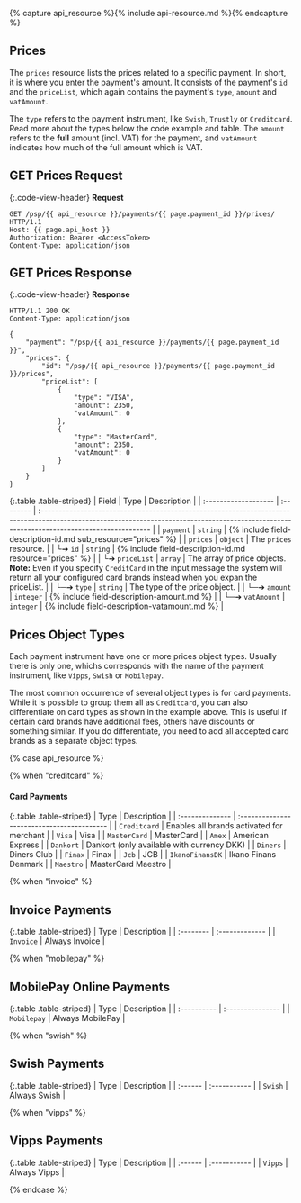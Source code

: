 {% capture api_resource %}{% include api-resource.md %}{% endcapture %}

## Prices

The `prices` resource lists the prices related to a specific payment. In short,
it is where you enter the payment's amount. It consists of the payment's `id`
and the `priceList`, which again contains the payment's `type`, `amount` and
`vatAmount`.

 The `type` refers to the payment instrument, like `Swish`, `Trustly` or
 `Creditcard`. Read more about the types below the code example and table. The
 `amount` refers to the **full** amount (incl. VAT) for the payment, and
 `vatAmount` indicates how much of the full amount which is VAT.

## GET Prices Request

{:.code-view-header}
**Request**

```http
GET /psp/{{ api_resource }}/payments/{{ page.payment_id }}/prices/ HTTP/1.1
Host: {{ page.api_host }}
Authorization: Bearer <AccessToken>
Content-Type: application/json
```

## GET Prices Response

{:.code-view-header}
**Response**

```http
HTTP/1.1 200 OK
Content-Type: application/json

{
    "payment": "/psp/{{ api_resource }}/payments/{{ page.payment_id }}",
    "prices": {
        "id": "/psp/{{ api_resource }}/payments/{{ page.payment_id }}/prices",
        "priceList": [
            {
                "type": "VISA",
                "amount": 2350,
                "vatAmount": 0
            },
            {
                "type": "MasterCard",
                "amount": 2350,
                "vatAmount": 0
            }
        ]
    }
}
```

{:.table .table-striped}
| Field                | Type      | Description                                                                                                                                                                                 |
| :------------------- | :-------- | :------------------------------------------------------------------------------------------------------------------------------------------------------------------------------------------ |
| `payment`            | `string`  | {% include field-description-id.md sub_resource="prices" %}                                                                                                                                 |
| `prices`             | `object`  | The `prices`  resource.                                                                                                                                                                     |
| └➔&nbsp;`id`         | `string`  | {% include field-description-id.md resource="prices" %}                                                                                                                                     |
| └➔&nbsp;`priceList`  | `array`   | The array of price objects. **Note:** Even if you specify  `CreditCard`  in the input message the system will return all your configured card brands instead when you expan the priceList. |
| └─➔&nbsp;`type`      | `string`  | The type of the price object.                                                                                                                                                               |
| └─➔&nbsp;`amount`    | `integer` | {% include field-description-amount.md %}                                                                                                                                                   |
| └─➔&nbsp;`vatAmount` | `integer` | {% include field-description-vatamount.md %}                                          |

## Prices Object Types

Each payment instrument have one or more prices object types. Usually there is
only one, whichs corresponds with the name of the payment instrument, like
`Vipps`, `Swish` or `Mobilepay`.

The most common occurrence of several object types is for card payments. While it
is possible to group them all as `Creditcard`, you can also differentiate on
card types as shown in the example above. This is useful if certain card brands
have additional fees, others have discounts or something similar. If you do
differentiate, you need to add all accepted card brands as a separate object
types.

{% case api_resource %}

{% when "creditcard" %}

#### Card Payments

{:.table .table-striped}
| Type            | Description                                |
| :-------------- | :----------------------------------------- |
| `Creditcard`    | Enables all brands activated for merchant  |
| `Visa`          | Visa                                       |
| `MasterCard`    | MasterCard                                 |
| `Amex`          | American Express                           |
| `Dankort`       | Dankort (only available with currency DKK) |
| `Diners`        | Diners Club                                |
| `Finax`         | Finax                                      |
| `Jcb`           | JCB                                        |
| `IkanoFinansDK` | Ikano Finans Denmark                       |
| `Maestro`       | MasterCard Maestro                         |

{% when "invoice" %}

## Invoice Payments

{:.table .table-striped}
| Type      | Description    |
| :-------- | :------------- |
| `Invoice` | Always Invoice |

{% when "mobilepay" %}

## MobilePay Online Payments

{:.table .table-striped}
| Type        | Description      |
| :---------- | :--------------- |
| `Mobilepay` | Always MobilePay |

{% when "swish" %}

## Swish Payments

{:.table .table-striped}
| Type    | Description  |
| :------ | :----------- |
| `Swish` | Always Swish |

{% when "vipps" %}

## Vipps Payments

{:.table .table-striped}
| Type    | Description  |
| :------ | :----------- |
| `Vipps` | Always Vipps |

{% endcase %}
